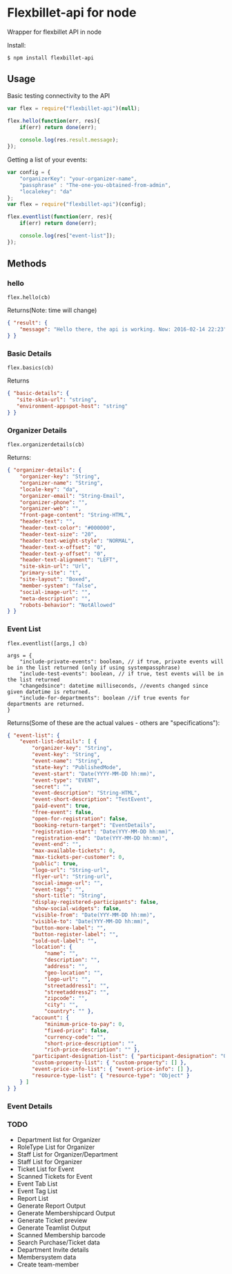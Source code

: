 # Flexbillet-api for node
Wrapper for flexbillet API in node

Install: 
```shell
$ npm install flexbillet-api
```

## Usage

Basic testing connectivity to the API
```javascript
var flex = require("flexbillet-api")(null);

flex.hello(function(err, res){
    if(err) return done(err);
    
    console.log(res.result.message);
});
```

Getting a list of your events:

```javascript
var config = {
    "organizerKey": "your-organizer-name",
    "passphrase" : "The-one-you-obtained-from-admin",
    "localekey": "da"
};
var flex = require("flexbillet-api")(config);

flex.eventlist(function(err, res){
    if(err) return done(err);

    console.log(res["event-list"]);
});
```

## Methods

### hello
`flex.hello(cb)`

Returns(Note: time will change)
```JSON
{ "result": {
    "message": "Hello there, the api is working. Now: 2016-02-14 22:23"
} }

```

### Basic Details
`flex.basics(cb)`

Returns
```JSON
{ "basic-details": { 
   "site-skin-url": "string",
   "environment-appspot-host": "string"
} }

```

### Organizer Details
`flex.organizerdetails(cb)`

Returns:
```JSON
{ "organizer-details": { 
    "organizer-key": "String",
    "organizer-name": "String",
    "locale-key": "da",
    "organizer-email": "String-Email",
    "organizer-phone": "",
    "organizer-web": "",
    "front-page-content": "String-HTML",
    "header-text": "",
    "header-text-color": "#000000",
    "header-text-size": "20",
    "header-text-weight-style": "NORMAL",
    "header-text-x-offset": "0",
    "header-text-y-offset": "0",
    "header-text-alignment": "LEFT",
    "site-skin-url": "Url",
    "primary-site": "t",
    "site-layout": "Boxed",
    "member-system": "false",
    "social-image-url": "",
    "meta-description": "",
    "robots-behavior": "NotAllowed"
} }
```

### Event List
`flex.eventlist([args,] cb)`

```
args = {
    "include-private-events": boolean, // if true, private events will be in the list returned (only if using systempassphrase)
    "include-test-events": boolean, // if true, test events will be in the list returned
    "changedsince": datetime milliseconds, //events changed since given datetime is returned.
    "include-for-departments": boolean //if true events for departments are returned.
}
```

Returns(Some of these are the actual values - others are "specifications"):
```JSON
{ "event-list": {
    "event-list-details": [ {
        "organizer-key": "String",
        "event-key": "String",
        "event-name": "String",
        "state-key": "PublishedMode",
        "event-start": "Date(YYYY-MM-DD hh:mm)",
        "event-type": "EVENT",
        "secret": "",
        "event-description": "String-HTML",
        "event-short-description": "TestEvent",
        "paid-event": true,
        "free-event": false,
        "open-for-registration": false,
        "booking-return-target": "EventDetails",
        "registration-start": "Date(YYY-MM-DD hh:mm)",
        "registration-end": "Date(YYY-MM-DD hh:mm)",
        "event-end": "",
        "max-available-tickets": 0,
        "max-tickets-per-customer": 0,
        "public": true,
        "logo-url": "String-url",
        "flyer-url": "String-url",
        "social-image-url": "",
        "event-tags": "",
        "short-title": "String",
        "display-registered-participants": false,
        "show-social-widgets": false,
        "visible-from": "Date(YYY-MM-DD hh:mm)",
        "visible-to": "Date(YYY-MM-DD hh:mm)",
        "button-more-label": "",
        "button-register-label": "",
        "sold-out-label": "",
        "location": {
            "name": "",
            "description": "",
            "address": "",
            "geo-location": "",
            "logo-url": "",
            "streetaddress1": "",
            "streetaddress2": "",
            "zipcode": "",
            "city": "",
            "country": "" },
        "account": {
            "minimum-price-to-pay": 0,
            "fixed-price": false,
            "currency-code": "",
            "short-price-description": "",
            "rich-price-description": "" },
        "participant-designation-list": { "participant-designation": "Object" },
        "custom-property-list": { "custom-property": [] },
        "event-price-info-list": { "event-price-info": [] },
        "resource-type-list": { "resource-type": "Object" }
    } ]
} }
```

### Event Details

### TODO
* Department list for Organizer
* RoleType List for Organizer
* Staff List for Organizer/Department
* Staff List for Organizer
* Ticket List for Event
* Scanned Tickets for Event
* Event Tab List
* Event Tag List
* Report List
* Generate Report Output
* Generate Membershipcard Output
* Generate Ticket preview
* Generate Teamlist Output
* Scanned Membership barcode
* Search Purchase/Ticket data
* Department Invite details
* Membersystem data
* Create team-member

